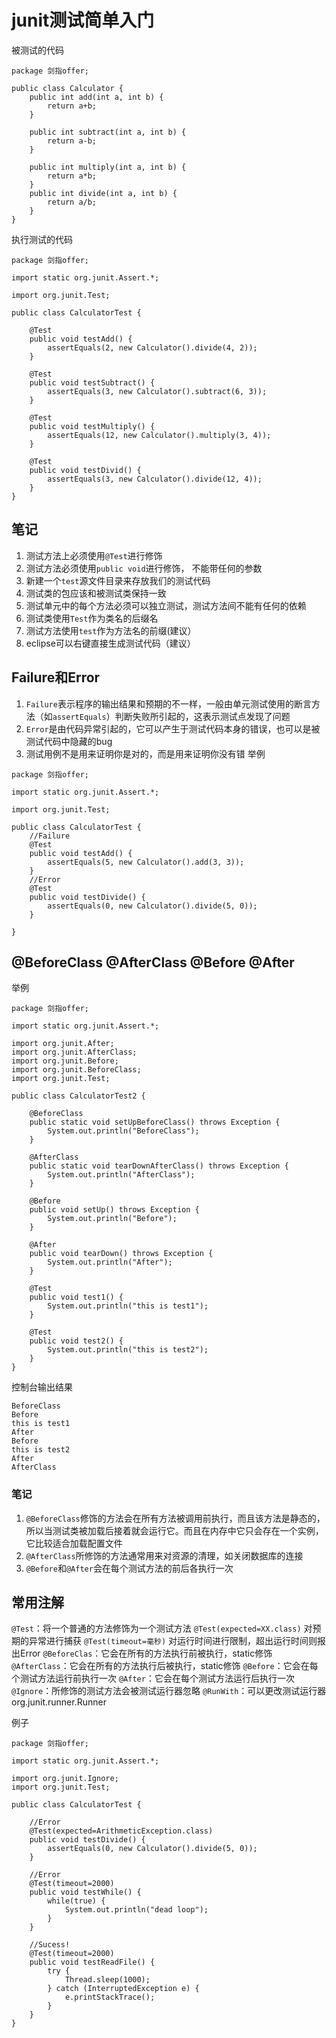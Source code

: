 # junit测试简单入门
被测试的代码
```
package 剑指offer;

public class Calculator {
	public int add(int a, int b) {
		return a+b;
	}
	
	public int subtract(int a, int b) {
		return a-b;
	}
	
	public int multiply(int a, int b) {
		return a*b;
	}
	public int divide(int a, int b) {
		return a/b;
	}
}
```
执行测试的代码
```
package 剑指offer;

import static org.junit.Assert.*;

import org.junit.Test;

public class CalculatorTest {

	@Test
	public void testAdd() {
		assertEquals(2, new Calculator().divide(4, 2));
	}
	
	@Test
	public void testSubtract() {
		assertEquals(3, new Calculator().subtract(6, 3));
	}
	
	@Test 
	public void testMultiply() {
		assertEquals(12, new Calculator().multiply(3, 4));
	}
	
	@Test
	public void testDivid() {
		assertEquals(3, new Calculator().divide(12, 4));
	}
}
```

## 笔记
1. 测试方法上必须使用`@Test`进行修饰
2. 测试方法必须使用`public void`进行修饰， 不能带任何的参数
3. 新建一个`test`源文件目录来存放我们的测试代码
4. 测试类的包应该和被测试类保持一致
5. 测试单元中的每个方法必须可以独立测试，测试方法间不能有任何的依赖
6. 测试类使用`Test`作为类名的后缀名
7. 测试方法使用`test`作为方法名的前缀(建议）
8. eclipse可以右键直接生成测试代码（建议）

## Failure和Error
1. `Failure`表示程序的输出结果和预期的不一样，一般由单元测试使用的断言方法（如`assertEquals`）判断失败所引起的，这表示测试点发现了问题
2. `Error`是由代码异常引起的，它可以产生于测试代码本身的错误，也可以是被测试代码中隐藏的bug
3. 测试用例不是用来证明你是对的，而是用来证明你没有错
举例
```
package 剑指offer;

import static org.junit.Assert.*;

import org.junit.Test;

public class CalculatorTest {
	//Failure
	@Test
	public void testAdd() {
		assertEquals(5, new Calculator().add(3, 3));
	}
	//Error
	@Test
	public void testDivide() {
		assertEquals(0, new Calculator().divide(5, 0));
	}

}
```

## @BeforeClass  @AfterClass  @Before  @After
举例
```
package 剑指offer;

import static org.junit.Assert.*;

import org.junit.After;
import org.junit.AfterClass;
import org.junit.Before;
import org.junit.BeforeClass;
import org.junit.Test;

public class CalculatorTest2 {

	@BeforeClass
	public static void setUpBeforeClass() throws Exception {
		System.out.println("BeforeClass");
	}

	@AfterClass
	public static void tearDownAfterClass() throws Exception {
		System.out.println("AfterClass");
	}

	@Before
	public void setUp() throws Exception {
		System.out.println("Before");
	}

	@After
	public void tearDown() throws Exception {
		System.out.println("After");
	}

	@Test
	public void test1() {
		System.out.println("this is test1");
	}
	
	@Test
	public void test2() {
		System.out.println("this is test2");
	}
}
```
控制台输出结果
```
BeforeClass
Before
this is test1
After
Before
this is test2
After
AfterClass
```
### 笔记
1. `@BeforeClass`修饰的方法会在所有方法被调用前执行，而且该方法是静态的，所以当测试类被加载后接着就会运行它。而且在内存中它只会存在一个实例，
它比较适合加载配置文件
2. `@AfterClass`所修饰的方法通常用来对资源的清理，如关闭数据库的连接
3. `@Before`和`@After`会在每个测试方法的前后各执行一次

## 常用注解
`@Test`：将一个普通的方法修饰为一个测试方法
    `@Test(expected=XX.class)` 对预期的异常进行捕获
    `@Test(timeout=毫秒)` 对运行时间进行限制，超出运行时间则报出Error
`@BeforeClas`：它会在所有的方法执行前被执行，static修饰
`@AfterClass`：它会在所有的方法执行后被执行，static修饰
`@Before`：它会在每个测试方法运行前执行一次
`@After`：它会在每个测试方法运行后执行一次
`@Ignore`：所修饰的测试方法会被测试运行器忽略
`@RunWith`：可以更改测试运行器org.junit.runner.Runner

例子
```
package 剑指offer;

import static org.junit.Assert.*;

import org.junit.Ignore;
import org.junit.Test;

public class CalculatorTest {

	//Error
	@Test(expected=ArithmeticException.class)
	public void testDivide() {
		assertEquals(0, new Calculator().divide(5, 0));
	}
	
	//Error
	@Test(timeout=2000)
	public void testWhile() {
		while(true) {
			System.out.println("dead loop");
		}
	}
	
	//Sucess!
	@Test(timeout=2000)
	public void testReadFile() {
		try {
			Thread.sleep(1000);
		} catch (InterruptedException e) {
			e.printStackTrace();
		}
	}
}
```
